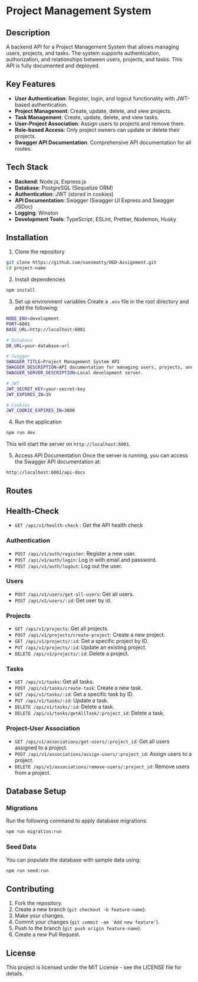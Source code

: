 # Project Management System

## Description

A backend API for a Project Management System that allows managing users, projects, and tasks. The system supports authentication, authorization, and relationships between users, projects, and tasks. This API is fully documented and deployed.

## Key Features

- **User Authentication**: Register, login, and logout functionality with JWT-based authentication.
- **Project Management**: Create, update, delete, and view projects.
- **Task Management**: Create, update, delete, and view tasks.
- **User-Project Association**: Assign users to projects and remove them.
- **Role-based Access**: Only project owners can update or delete their projects.
- **Swagger API Documentation**: Comprehensive API documentation for all routes.

## Tech Stack

- **Backend**: Node.js, Express.js
- **Database**: PostgreSQL (Sequelize ORM)
- **Authentication**: JWT (stored in cookies)
- **API Documentation**: Swagger (Swagger UI Express and Swagger JSDoc)
- **Logging**: Winston
- **Development Tools**: TypeScript, ESLint, Prettier, Nodemon, Husky

## Installation

1. Clone the repository

```bash
git clone https://github.com/nansmatty/OGD-Assignment.git
cd project-name
```

2. Install dependencies

```bash
npm install
```

3. Set up environment variables
   Create a `.env` file in the root directory and add the following:

```bash
NODE_ENV=development
PORT=6001
BASE_URL=http://localhost:6001

# Database
DB_URL=your-database-url

# Swagger
SWAGGER_TITLE=Project Management System API
SWAGGER_DESCRIPTION=API documentation for managing users, projects, and tasks.
SWAGGER_SERVER_DESCRIPTION=Local development server.

# JWT
JWT_SECRET_KEY=your-secret-key
JWT_EXPIRES_IN=1h

# Cookies
JWT_COOKIE_EXPIRES_IN=3600
```

4. Run the application

```bash
npm run dev
```

This will start the server on `http://localhost:6001`.

5. Access API Documentation
   Once the server is running, you can access the Swagger API documentation at:

```bash
http://localhost:6001/api-docs
```

## Routes

## Health-Check

- `GET /api/v1/health-check` : Get the API health check

### Authentication

- `POST /api/v1/auth/register`: Register a new user.
- `POST /api/v1/auth/login`: Log in with email and password.
- `POST /api/v1/auth/logout`: Log out the user.

### Users

- `POST /api/v1/users/get-all-users`: Get all users.
- `POST /api/v1/users/:id`: Get user by id.

### Projects

- `GET /api/v1/projects`: Get all projects.
- `POST /api/v1/projects/create-project`: Create a new project.
- `GET /api/v1/projects/:id`: Get a specific project by ID.
- `PUT /api/v1/projects/:id`: Update an existing project.
- `DELETE /api/v1/projects/:id`: Delete a project.

### Tasks

- `GET /api/v1/tasks`: Get all tasks.
- `POST /api/v1/tasks/create-task`: Create a new task.
- `GET /api/v1/tasks/:id`: Get a specific task by ID.
- `PUT /api/v1/tasks/:id`: Update a task.
- `DELETE /api/v1/tasks/:id`: Delete a task.
- `DELETE /api/v1/tasks/getAllTask/:project_id`: Delete a task.

### Project-User Association

- `GET /api/v1/associations/get-users/:project_id`: Get all users assigned to a project.
- `POST /api/v1/associations/assign-users/:project_id`: Assign users to a project.
- `DELETE /api/v1/associations/remove-users/:project_id`: Remove users from a project.

## Database Setup

### Migrations

Run the following command to apply database migrations:

```bash
npm run migration:run
```

### Seed Data

You can populate the database with sample data using:

```bash
npm run seed:run
```

## Contributing

1. Fork the repository.
2. Create a new branch (`git checkout -b feature-name`).
3. Make your changes.
4. Commit your changes (`git commit -am 'Add new feature'`).
5. Push to the branch (`git push origin feature-name`).
6. Create a new Pull Request.

## License

This project is licensed under the MIT License - see the LICENSE file for details.
